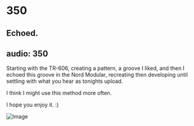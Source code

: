 # 350
## Echoed.
audio: 350
---

Starting with the TR-606, creating a pattern, a groove I liked, and then I echoed this groove in the Nord Modular, recreating then developing until settling with what you hear as tonights upload.

I think I might use this method more often.

I hope you enjoy it. :)

![Image](/assets/img/Snd-350.png)